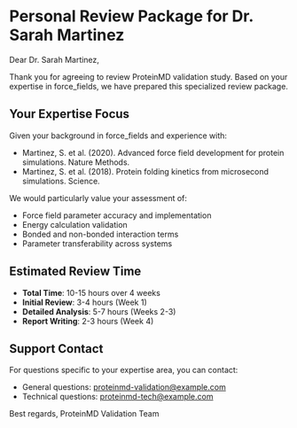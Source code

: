 
# Personal Review Package for Dr. Sarah Martinez

Dear Dr. Sarah Martinez,

Thank you for agreeing to review ProteinMD validation study. Based on your expertise in force_fields, we have prepared this specialized review package.

## Your Expertise Focus
Given your background in force_fields and experience with:
- Martinez, S. et al. (2020). Advanced force field development for protein simulations. Nature Methods.
- Martinez, S. et al. (2018). Protein folding kinetics from microsecond simulations. Science.

We would particularly value your assessment of:

- Force field parameter accuracy and implementation
- Energy calculation validation
- Bonded and non-bonded interaction terms
- Parameter transferability across systems

## Estimated Review Time
- **Total Time**: 10-15 hours over 4 weeks
- **Initial Review**: 3-4 hours (Week 1)
- **Detailed Analysis**: 5-7 hours (Weeks 2-3)
- **Report Writing**: 2-3 hours (Week 4)

## Support Contact
For questions specific to your expertise area, you can contact:
- General questions: proteinmd-validation@example.com
- Technical questions: proteinmd-tech@example.com

Best regards,
ProteinMD Validation Team
